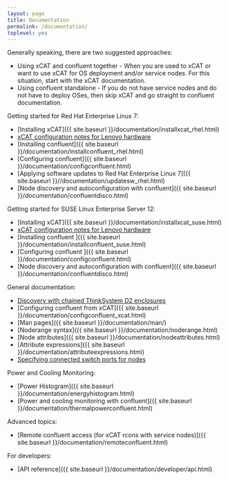 ```yaml
---
layout: page
title: Documentation
permalink: /documentation/
toplevel: yes
---
```


Generally speaking, there are two suggested approaches:
* Using xCAT and confluent together - When you are used to xCAT or want to use xCAT for OS deployment and/or service nodes.  For this situation, start with the xCAT documentation.
* Using confluent standalone - If you do not have service nodes and do not have to deploy OSes, then skip xCAT and go straight to confluent documentation.

Getting started for Red Hat Enterprise Linux 7:
* [Installing xCAT]({{ site.baseurl }}/documentation/installxcat_rhel.html)
* [xCAT configuration notes for Lenovo hardware]({{site.baseurl}}/documentation/xcatconfignotes.html)
* [Installing confluent]({{ site.baseurl }}/documentation/installconfluent_rhel.html)
* [Configuring confluent]({{ site.baseurl }}/documentation/configconfluent.html)
* [Applying software updates to Red Hat Enterprise Linux 7]({{ site.baseurl }}//documentation/updatesw_rhel.html)
* [Node discovery and autoconfiguration with confluent]({{ site.baseurl }}/documentation/confluentdisco.html)

Getting started for SUSE Linux Enterprise Server 12:
* [Installing xCAT]({{ site.baseurl }}/documentation/installxcat_suse.html)
* [xCAT configuration notes for Lenovo hardware]({{site.baseurl}}/documentation/xcatconfignotes.html)
* [Installing confluent ]({{ site.baseurl }}/documentation/installconfluent_suse.html)
* [Configuring confluent ]({{ site.baseurl }}/documentation/configconfluent.html)
* [Node discovery and autoconfiguration with confluent]({{ site.baseurl }}/documentation/confluentdisco.html)

General documentation:

* [Discovery with chained ThinkSystem D2 enclosures]({{site.baseurl}}/documentations/chainedsmmdiscovery.html)
* [Configuring confluent from xCAT]({{ site.baseurl }}/documentation/configconfluent_xcat.html)
* [Man pages]({{ site.baseurl }}/documentation/man/)
* [Noderange syntax]({{ site.baseurl }}/documentation/noderange.html)
* [Node attributes]({{ site.baseurl }}/documentation/nodeattributes.html)
* [Attribute expressions]({{ site.baseurl }}/documentation/attributeexpressions.html)
* [Specifying connected switch ports for nodes]({{site.baseurl}}/documentation/switchportattribs.html)


Power and Cooling Monitoring:

* [Power Histogram]({{ site.baseurl }}/documentation/energyhistogram.html)
* [Power and cooling monitoring with confluent]({{ site.baseurl }}/documentation/thermalpowerconfluent.html)

Advanced topics:

* [Remote confluent access (for xCAT rcons with service nodes)]({{ site.baseurl }}/documentation/remoteconfluent.html)

For developers:

* [API reference]({{ site.baseurl }}/documentation/developer/api.html)
